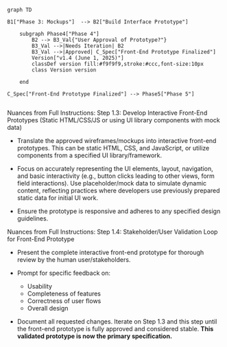 
```mermaid
graph TD
    
B1["Phase 3: Mockups"]  --> B2["Build Interface Prototype"] 

    subgraph Phase4["Phase 4"]
        B2 --> B3_Val{"User Approval of Prototype?"}
        B3_Val -->|Needs Iteration| B2
        B3_Val -->|Approved| C_Spec["Front-End Prototype Finalized"]
        Version["v1.4 (June 1, 2025)"]
        classDef version fill:#f9f9f9,stroke:#ccc,font-size:10px
        class Version version
        
    end

C_Spec["Front-End Prototype Finalized"] --> Phase5["Phase 5"]


```

Nuances from Full Instructions:
Step 1.3: Develop Interactive Front-End Prototypes (Static HTML/CSS/JS or using UI library components with mock data)

- Translate the approved wireframes/mockups into interactive front-end prototypes. This can be static HTML, CSS, and JavaScript, or utilize components from a specified UI library/framework.

- Focus on accurately representing the UI elements, layout, navigation, and basic interactivity (e.g., button clicks leading to other views, form field interactions). Use placeholder/mock data to simulate dynamic content, reflecting practices where developers use previously prepared static data for initial UI work.

- Ensure the prototype is responsive and adheres to any specified design guidelines.

Nuances from Full Instructions:
Step 1.4: Stakeholder/User Validation Loop for Front-End Prototype

- Present the complete interactive front-end prototype for thorough review by the human user/stakeholders.

- Prompt for specific feedback on:
  - Usability
  - Completeness of features
  - Correctness of user flows
  - Overall design

- Document all requested changes. Iterate on Step 1.3 and this step until the front-end prototype is fully approved and considered stable. **This validated prototype is now the primary specification.**
